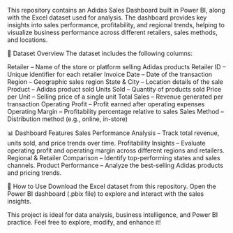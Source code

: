 This repository contains an Adidas Sales Dashboard built in Power BI, along with the Excel dataset used for analysis. The dashboard provides key insights into sales performance, profitability, and regional trends, helping to visualize business performance across different retailers, sales methods, and locations.

📂 Dataset Overview
The dataset includes the following columns:

Retailer – Name of the store or platform selling Adidas products
Retailer ID – Unique identifier for each retailer
Invoice Date – Date of the transaction
Region – Geographic sales region
State & City – Location details of the sale
Product – Adidas product sold
Units Sold – Quantity of products sold
Price per Unit – Selling price of a single unit
Total Sales – Revenue generated per transaction
Operating Profit – Profit earned after operating expenses
Operating Margin – Profitability percentage relative to sales
Sales Method – Distribution method (e.g., online, in-store)

📊 Dashboard Features
Sales Performance Analysis – Track total revenue, units sold, and price trends over time.
Profitability Insights – Evaluate operating profit and operating margin across different regions and retailers.
Regional & Retailer Comparison – Identify top-performing states and sales channels.
Product Performance – Analyze the best-selling Adidas products and pricing trends.

🔗 How to Use
Download the Excel dataset from this repository.
Open the Power BI dashboard (.pbix file) to explore and interact with the sales insights.

This project is ideal for data analysis, business intelligence, and Power BI practice. Feel free to explore, modify, and enhance it!
